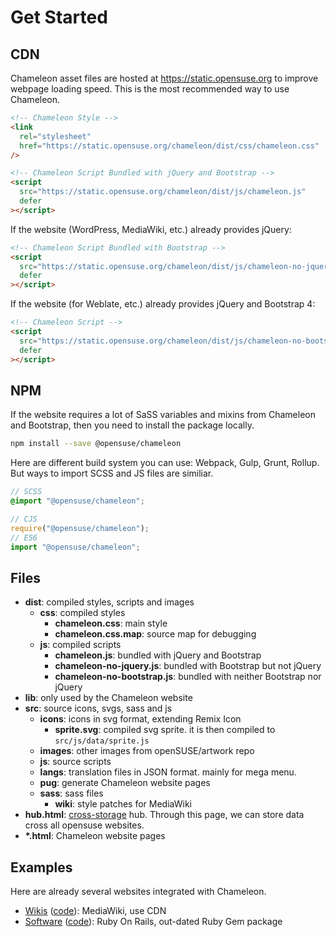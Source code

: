 # Get Started

## CDN

Chameleon asset files are hosted at <https://static.opensuse.org> to improve
webpage loading speed. This is the most recommended way to use Chameleon.

```html
<!-- Chameleon Style -->
<link
  rel="stylesheet"
  href="https://static.opensuse.org/chameleon/dist/css/chameleon.css"
/>

<!-- Chameleon Script Bundled with jQuery and Bootstrap -->
<script
  src="https://static.opensuse.org/chameleon/dist/js/chameleon.js"
  defer
></script>
```

If the website (WordPress, MediaWiki, etc.) already provides jQuery:

```html
<!-- Chameleon Script Bundled with Bootstrap -->
<script
  src="https://static.opensuse.org/chameleon/dist/js/chameleon-no-jquery.js"
  defer
></script>
```

If the website (for Weblate, etc.) already provides jQuery and Bootstrap 4:

```html
<!-- Chameleon Script -->
<script
  src="https://static.opensuse.org/chameleon/dist/js/chameleon-no-bootstrap.js"
  defer
></script>
```

## NPM

If the website requires a lot of SaSS variables and mixins from Chameleon and
Bootstrap, then you need to install the package locally.

```bash
npm install --save @opensuse/chameleon
```

Here are different build system you can use: Webpack, Gulp, Grunt, Rollup. But
ways to import SCSS and JS files are similiar.

```scss
// SCSS
@import "@opensuse/chameleon";
```

```js
// CJS
require("@opensuse/chameleon");
// ES6
import "@opensuse/chameleon";
```

## Files

- **dist**: compiled styles, scripts and images
  - **css**: compiled styles
    - **chameleon.css**: main style
    - **chameleon.css.map**: source map for debugging
  - **js**: compiled scripts
    - **chameleon.js**: bundled with jQuery and Bootstrap
    - **chameleon-no-jquery.js**: bundled with Bootstrap but not jQuery
    - **chameleon-no-bootstrap.js**: bundled with neither Bootstrap nor jQuery
- **lib**: only used by the Chameleon website
- **src**: source icons, svgs, sass and js
  - **icons**: icons in svg format, extending Remix Icon
    - **sprite.svg**: compiled svg sprite. it is then compiled to `src/js/data/sprite.js`
  - **images**: other images from openSUSE/artwork repo
  - **js**: source scripts
  - **langs**: translation files in JSON format. mainly for mega menu.
  - **pug**: generate Chameleon website pages
  - **sass**: sass files
    - **wiki**: style patches for MediaWiki
- **hub.html**: [cross-storage](https://github.com/zendesk/cross-storage) hub. Through this page, we can store data cross all opensuse websites.
- **\*.html**: Chameleon website pages

## Examples

Here are already several websites integrated with Chameleon.

- [Wikis](https://en.opensuse.org/) ([code](https://github.com/openSUSE/wiki/tree/master/skins/Chameleon)): MediaWiki, use CDN
- [Software](https://software.opensuse.org/) ([code](https://github.com/openSUSE/software-o-o)): Ruby On Rails, out-dated Ruby Gem package
